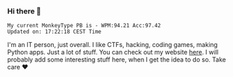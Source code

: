 ### Hi there 👋
<!-- PB START -->
```
My current MonkeyType PB is - WPM:94.21 Acc:97.42
Updated on: 17:22:18 CEST Time
```
<!-- PB END -->
I'm an IT person, just overall. I like CTFs, hacking, coding games, making Python apps. Just a lot of stuff.
You can check out my website [here](https://skill3472.github.io/).
I will probably add some interesting stuff here, when I get the idea to do so. Take care ❤️
